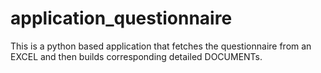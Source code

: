 # application_questionnaire
This is a python based application that fetches the questionnaire from an EXCEL and then builds corresponding detailed DOCUMENTs.
